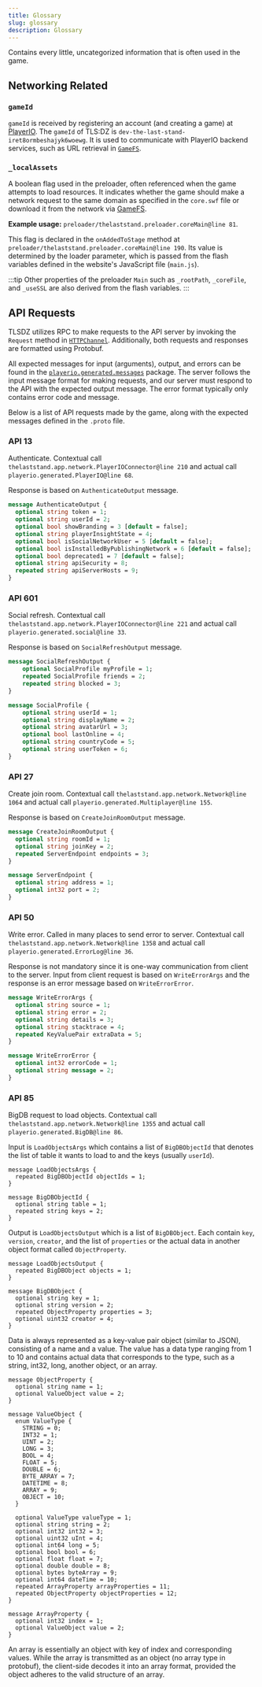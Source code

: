 ```yaml
---
title: Glossary
slug: glossary
description: Glossary
---
```


Contains every little, uncategorized information that is often used in the game.

## Networking Related

### `gameId`

`gameId` is received by registering an account (and creating a game) at [PlayerIO](playerio.com). The `gameId` of TLS:DZ is `dev-the-last-stand-iret8ormbeshajyk6woewg`. It is used to communicate with PlayerIO backend services, such as URL retrieval in [`GameFS`](/playerio/gamefs).

### `_localAssets`

A boolean flag used in the preloader, often referenced when the game attempts to load resources. It indicates whether the game should make a network request to the same domain as specified in the `core.swf` file or download it from the network via [GameFS](/playerio/gamefs).

**Example usage:** `preloader/thelaststand.preloader.coreMain@line 81`.

This flag is declared in the `onAddedToStage` method at `preloader/thelaststand.preloader.coreMain@line 190`. Its value is determined by the loader parameter, which is passed from the flash variables defined in the website's JavaScript file (`main.js`).

:::tip
Other properties of the preloader `Main` such as `_rootPath`, `_coreFile`, and `_useSSL` are also derived from the flash variables.
:::

## API Requests

TLSDZ utilizes RPC to make requests to the API server by invoking the `Request` method in [`HTTPChannel`](/playerio/utils/httpchannel). Additionally, both requests and responses are formatted using Protobuf.

All expected messages for input (arguments), output, and errors can be found in the [`playerio.generated.messages`](/playerio/generated/messages/generatedmessages) package. The server follows the input message format for making requests, and our server must respond to the API with the expected output message. The error format typically only contains error code and message.

Below is a list of API requests made by the game, along with the expected messages defined in the `.proto` file.

### API 13

Authenticate. Contextual call `thelaststand.app.network.PlayerIOConnector@line 210` and actual call `playerio.generated.PlayerIO@line 68`.

Response is based on `AuthenticateOutput` message.

```protobuf
message AuthenticateOutput {
  optional string token = 1;
  optional string userId = 2;
  optional bool showBranding = 3 [default = false];
  optional string playerInsightState = 4;
  optional bool isSocialNetworkUser = 5 [default = false];
  optional bool isInstalledByPublishingNetwork = 6 [default = false];
  optional bool deprecated1 = 7 [default = false];
  optional string apiSecurity = 8;
  repeated string apiServerHosts = 9;
}
```

### API 601

Social refresh. Contextual call `thelaststand.app.network.PlayerIOConnector@line 221` and actual call `playerio.generated.social@line 33`.

Response is based on `SocialRefreshOutput` message.

```protobuf
message SocialRefreshOutput {
    optional SocialProfile myProfile = 1;
    repeated SocialProfile friends = 2;
    repeated string blocked = 3;
}

message SocialProfile {
    optional string userId = 1;
    optional string displayName = 2;
    optional string avatarUrl = 3;
    optional bool lastOnline = 4;
    optional string countryCode = 5;
    optional string userToken = 6;
}
```

### API 27

Create join room. Contextual call `thelaststand.app.network.Network@line 1064` and actual call `playerio.generated.Multiplayer@line 155`.

Response is based on `CreateJoinRoomOutput` message.

```protobuf
message CreateJoinRoomOutput {
  optional string roomId = 1;
  optional string joinKey = 2;
  repeated ServerEndpoint endpoints = 3;
}

message ServerEndpoint {
  optional string address = 1;
  optional int32 port = 2;
}
```

### API 50

Write error. Called in many places to send error to server. Contextual call `thelaststand.app.network.Network@line 1358` and actual call `playerio.generated.ErrorLog@line 36`.

Response is not mandatory since it is one-way communication from client to the server. Input from client request is based on `WriteErrorArgs` and the response is an error message based on `WriteErrorError`.

```protobuf
message WriteErrorArgs {
  optional string source = 1;
  optional string error = 2;
  optional string details = 3;
  optional string stacktrace = 4;
  repeated KeyValuePair extraData = 5;
}

message WriteErrorError {
  optional int32 errorCode = 1;
  optional string message = 2;
}
```

### API 85

BigDB request to load objects. Contextual call `thelaststand.app.network.Network@line 1355` and actual call `playerio.generated.BigDB@line 86`.

Input is `LoadObjectsArgs` which contains a list of `BigDBObjectId` that denotes the list of table it wants to load to and the keys (usually `userId`).

```
message LoadObjectsArgs {
  repeated BigDBObjectId objectIds = 1;
}

message BigDBObjectId {
  optional string table = 1;
  repeated string keys = 2;
}
```

Output is `LoadObjectsOutput` which is a list of `BigDBObject`. Each contain `key`, `version`, `creator`, and the list of `properties` or the actual data in another object format called `ObjectProperty`.

```
message LoadObjectsOutput {
  repeated BigDBObject objects = 1;
}

message BigDBObject {
  optional string key = 1;
  optional string version = 2;
  repeated ObjectProperty properties = 3;
  optional uint32 creator = 4;
}
```

Data is always represented as a key-value pair object (similar to JSON), consisting of a name and a value. The value has a data type ranging from 1 to 10 and contains actual data that corresponds to the type, such as a string, int32, long, another object, or an array.

```
message ObjectProperty {
  optional string name = 1;
  optional ValueObject value = 2;
}

message ValueObject {
  enum ValueType {
    STRING = 0;
    INT32 = 1;
    UINT = 2;
    LONG = 3;
    BOOL = 4;
    FLOAT = 5;
    DOUBLE = 6;
    BYTE_ARRAY = 7;
    DATETIME = 8;
    ARRAY = 9;
    OBJECT = 10;
  }

  optional ValueType valueType = 1;
  optional string string = 2;
  optional int32 int32 = 3;
  optional uint32 uInt = 4;
  optional int64 long = 5;
  optional bool bool = 6;
  optional float float = 7;
  optional double double = 8;
  optional bytes byteArray = 9;
  optional int64 dateTime = 10;
  repeated ArrayProperty arrayProperties = 11;
  repeated ObjectProperty objectProperties = 12;
}

message ArrayProperty {
  optional int32 index = 1;
  optional ValueObject value = 2;
}
```

An array is essentially an object with key of index and corresponding values. While the array is transmitted as an object (no array type in protobuf), the client-side decodes it into an array format, provided the object adheres to the valid structure of an array.
